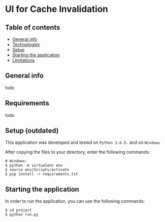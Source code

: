 # UI for Cache Invalidation

## Table of contents
* [General info](#general-info)
* [Technologies](#technologies)
* [Setup](#setup)
* [Starting the application](#starting-the-application)
* [Limitations](#limitations)

## General info
todo

	
## Requirements
todo
	
## Setup (outdated)
This application was developed and tested on `Python 3.6.5.` and on `Windows`

After copying the files to your directory, enter the following commands:

```
# Windows:
$ python -m virtualenv env
$ source env/Scripts/activate
$ pip install -r requirements.txt
```

## Starting the application

In order to run the application, you can use the following commands:

```
$ cd project
$ python run.py
```
